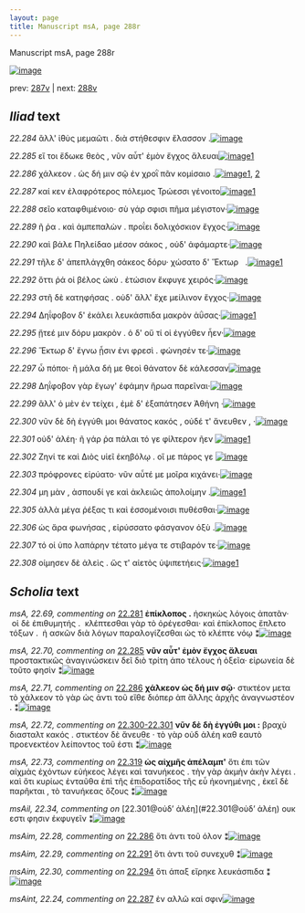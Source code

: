 ```yaml
---
layout: page
title: Manuscript msA, page 288r
---
```


Manuscript msA, page 288r

[![image](http://www.homermultitext.org/iipsrv?OBJ=IIP,1.0&FIF=/project/homer/pyramidal/deepzoom/hmt/vaimg/2017a/VA288RN_0458.tif&WID=100&CVT=JPEG)](http://www.homermultitext.org/ict2/?urn=urn:cite2:hmt:vaimg.2017a:VA288RN_0458)

prev:  [287v](../287v) | next:  [288v](../288v)

## *Iliad* text

*22.284* <a id="22.284"/> ἂλλ' ἰ̈θὺς μεμαῶτι . διὰ στήθεσφιν ἔλασσον .[![image](http://www.homermultitext.org/iipsrv?OBJ=IIP,1.0&FIF=/project/homer/pyramidal/deepzoom/hmt/vaimg/2017a/VA288RN_0458.tif&RGN=0.2069,0.1979,0.3729,0.02739&WID=1000&CVT=JPEG)](http://www.homermultitext.org/ict2/?urn=urn:cite2:hmt:vaimg.2017a:VA288RN_0458@0.2069,0.1979,0.3729,0.02739)

*22.285* <a id="22.285"/> εἴ τοι ἔδωκε θεὸς , νῦν αὖτ' ἐμὸν ἔγχος ἄλευαι[![image](http://www.homermultitext.org/iipsrv?OBJ=IIP,1.0&FIF=/project/homer/pyramidal/deepzoom/hmt/vaimg/2017a/VA288RN_0458.tif&RGN=0.2102,0.2202,0.3812,0.02808&WID=1000&CVT=JPEG)](http://www.homermultitext.org/ict2/?urn=urn:cite2:hmt:vaimg.2017a:VA288RN_0458@0.2102,0.2202,0.3812,0.02808)[1](#msA_22.70)

*22.286* <a id="22.286"/> χάλκεον . ὡς δή μιν σῷ ἐν χροῒ πᾶν κομίσαιο .[![image](http://www.homermultitext.org/iipsrv?OBJ=IIP,1.0&FIF=/project/homer/pyramidal/deepzoom/hmt/vaimg/2017a/VA288RN_0458.tif&RGN=0.1866,0.2433,0.4090,0.02559&WID=1000&CVT=JPEG)](http://www.homermultitext.org/ict2/?urn=urn:cite2:hmt:vaimg.2017a:VA288RN_0458@0.1866,0.2433,0.4090,0.02559)[1](#msA_22.71), [2](#msAim_22.28)

*22.287* <a id="22.287"/> καί κεν ἐλαφρότερος πόλεμος Τρώεσσι γένοιτο[![image](http://www.homermultitext.org/iipsrv?OBJ=IIP,1.0&FIF=/project/homer/pyramidal/deepzoom/hmt/vaimg/2017a/VA288RN_0458.tif&RGN=0.2109,0.2622,0.3902,0.02241&WID=1000&CVT=JPEG)](http://www.homermultitext.org/ict2/?urn=urn:cite2:hmt:vaimg.2017a:VA288RN_0458@0.2109,0.2622,0.3902,0.02241)[1](#msAint_22.24)

*22.288* <a id="22.288"/> σεῖο καταφθιμένοιο· σὺ γάρ σφισι πῆμα μέγιστον·[![image](http://www.homermultitext.org/iipsrv?OBJ=IIP,1.0&FIF=/project/homer/pyramidal/deepzoom/hmt/vaimg/2017a/VA288RN_0458.tif&RGN=0.2052,0.2819,0.3941,0.02434&WID=1000&CVT=JPEG)](http://www.homermultitext.org/ict2/?urn=urn:cite2:hmt:vaimg.2017a:VA288RN_0458@0.2052,0.2819,0.3941,0.02434)

*22.289* <a id="22.289"/> ῆ ῥα . καὶ ἀμπεπαλὼν . προΐει δολιχόσκιον ἔγχος·[![image](http://www.homermultitext.org/iipsrv?OBJ=IIP,1.0&FIF=/project/homer/pyramidal/deepzoom/hmt/vaimg/2017a/VA288RN_0458.tif&RGN=0.1980,0.2976,0.4156,0.02835&WID=1000&CVT=JPEG)](http://www.homermultitext.org/ict2/?urn=urn:cite2:hmt:vaimg.2017a:VA288RN_0458@0.1980,0.2976,0.4156,0.02835)

*22.290* <a id="22.290"/> καὶ βάλε Πηλείδαο μέσον σάκος , οὐδ' ἀφάμαρτε·[![image](http://www.homermultitext.org/iipsrv?OBJ=IIP,1.0&FIF=/project/homer/pyramidal/deepzoom/hmt/vaimg/2017a/VA288RN_0458.tif&RGN=0.1988,0.3185,0.4269,0.02849&WID=1000&CVT=JPEG)](http://www.homermultitext.org/ict2/?urn=urn:cite2:hmt:vaimg.2017a:VA288RN_0458@0.1988,0.3185,0.4269,0.02849)

*22.291* <a id="22.291"/> τῆλε δ' ἀπεπλάγχθη σάκεος δόρυ· χώσατο δ' Ἕκτωρ   .[![image](http://www.homermultitext.org/iipsrv?OBJ=IIP,1.0&FIF=/project/homer/pyramidal/deepzoom/hmt/vaimg/2017a/VA288RN_0458.tif&RGN=0.1835,0.3402,0.4329,0.02241&WID=1000&CVT=JPEG)](http://www.homermultitext.org/ict2/?urn=urn:cite2:hmt:vaimg.2017a:VA288RN_0458@0.1835,0.3402,0.4329,0.02241)[1](#msAim_22.29)

*22.292* <a id="22.292"/> ὅττι ῥά οἱ βέλος ὠκὺ . ἐτώσιον ἔκφυγε χειρός·[![image](http://www.homermultitext.org/iipsrv?OBJ=IIP,1.0&FIF=/project/homer/pyramidal/deepzoom/hmt/vaimg/2017a/VA288RN_0458.tif&RGN=0.1999,0.3584,0.3817,0.02365&WID=1000&CVT=JPEG)](http://www.homermultitext.org/ict2/?urn=urn:cite2:hmt:vaimg.2017a:VA288RN_0458@0.1999,0.3584,0.3817,0.02365)

*22.293* <a id="22.293"/> στῆ δὲ κατηφήσας . οὐδ' ἄλλ' ἔχε μείλινον ἔγχος·[![image](http://www.homermultitext.org/iipsrv?OBJ=IIP,1.0&FIF=/project/homer/pyramidal/deepzoom/hmt/vaimg/2017a/VA288RN_0458.tif&RGN=0.1990,0.3754,0.3906,0.02545&WID=1000&CVT=JPEG)](http://www.homermultitext.org/ict2/?urn=urn:cite2:hmt:vaimg.2017a:VA288RN_0458@0.1990,0.3754,0.3906,0.02545)

*22.294* <a id="22.294"/> Δηΐφοβον δ' ἐκάλει λευκάσπιδα μακρὸν ἀΰσας·[![image](http://www.homermultitext.org/iipsrv?OBJ=IIP,1.0&FIF=/project/homer/pyramidal/deepzoom/hmt/vaimg/2017a/VA288RN_0458.tif&RGN=0.1840,0.3943,0.4458,0.02434&WID=1000&CVT=JPEG)](http://www.homermultitext.org/ict2/?urn=urn:cite2:hmt:vaimg.2017a:VA288RN_0458@0.1840,0.3943,0.4458,0.02434)[1](#msAim_22.30)

*22.295* <a id="22.295"/> ᾔτεέ μιν δόρυ μακρὸν . ὁ δ' οὔ τί οἱ ἐγγύθεν ἦεν·[![image](http://www.homermultitext.org/iipsrv?OBJ=IIP,1.0&FIF=/project/homer/pyramidal/deepzoom/hmt/vaimg/2017a/VA288RN_0458.tif&RGN=0.2008,0.4142,0.3922,0.02158&WID=1000&CVT=JPEG)](http://www.homermultitext.org/ict2/?urn=urn:cite2:hmt:vaimg.2017a:VA288RN_0458@0.2008,0.4142,0.3922,0.02158)

*22.296* <a id="22.296"/> Ἕκτωρ δ' ἔγνω ᾗσιν ἐνι φρεσὶ . φώνησέν τε·[![image](http://www.homermultitext.org/iipsrv?OBJ=IIP,1.0&FIF=/project/homer/pyramidal/deepzoom/hmt/vaimg/2017a/VA288RN_0458.tif&RGN=0.1980,0.4308,0.3756,0.02849&WID=1000&CVT=JPEG)](http://www.homermultitext.org/ict2/?urn=urn:cite2:hmt:vaimg.2017a:VA288RN_0458@0.1980,0.4308,0.3756,0.02849)

*22.297* <a id="22.297"/> ὦ πόποι· ῆ μάλα δή με θεοὶ θάνατον δὲ κάλεσσαν[![image](http://www.homermultitext.org/iipsrv?OBJ=IIP,1.0&FIF=/project/homer/pyramidal/deepzoom/hmt/vaimg/2017a/VA288RN_0458.tif&RGN=0.1887,0.4487,0.4158,0.02614&WID=1000&CVT=JPEG)](http://www.homermultitext.org/ict2/?urn=urn:cite2:hmt:vaimg.2017a:VA288RN_0458@0.1887,0.4487,0.4158,0.02614)

*22.298* <a id="22.298"/> Δηΐφοβον γὰρ ἔγωγ' ἐφάμην ἥρωα παρεῖναι·[![image](http://www.homermultitext.org/iipsrv?OBJ=IIP,1.0&FIF=/project/homer/pyramidal/deepzoom/hmt/vaimg/2017a/VA288RN_0458.tif&RGN=0.1949,0.4694,0.3891,0.02434&WID=1000&CVT=JPEG)](http://www.homermultitext.org/ict2/?urn=urn:cite2:hmt:vaimg.2017a:VA288RN_0458@0.1949,0.4694,0.3891,0.02434)

*22.299* <a id="22.299"/> ἂλλ' ὁ μὲν ἐν τείχει , ἐμὲ δ' ἐξαπάτησεν Ἀθήνη ·[![image](http://www.homermultitext.org/iipsrv?OBJ=IIP,1.0&FIF=/project/homer/pyramidal/deepzoom/hmt/vaimg/2017a/VA288RN_0458.tif&RGN=0.1986,0.4889,0.3850,0.02503&WID=1000&CVT=JPEG)](http://www.homermultitext.org/ict2/?urn=urn:cite2:hmt:vaimg.2017a:VA288RN_0458@0.1986,0.4889,0.3850,0.02503)

*22.300* <a id="22.300"/> νῦν δὲ δὴ ἐγγύθι μοι θάνατος κακός , οὐδέ τ' ἄνευθεν , ·[![image](http://www.homermultitext.org/iipsrv?OBJ=IIP,1.0&FIF=/project/homer/pyramidal/deepzoom/hmt/vaimg/2017a/VA288RN_0458.tif&RGN=0.1999,0.5100,0.4112,0.01909&WID=1000&CVT=JPEG)](http://www.homermultitext.org/ict2/?urn=urn:cite2:hmt:vaimg.2017a:VA288RN_0458@0.1999,0.5100,0.4112,0.01909)

*22.301* <a id="22.301"/> οὐδ' ἀλέη· ῆ γάρ ῥα πάλαι τό γε φίλτερον ῆεν [![image](http://www.homermultitext.org/iipsrv?OBJ=IIP,1.0&FIF=/project/homer/pyramidal/deepzoom/hmt/vaimg/2017a/VA288RN_0458.tif&RGN=0.1969,0.5284,0.3797,0.02089&WID=1000&CVT=JPEG)](http://www.homermultitext.org/ict2/?urn=urn:cite2:hmt:vaimg.2017a:VA288RN_0458@0.1969,0.5284,0.3797,0.02089)[1](#msAil_22.34)

*22.302* <a id="22.302"/> Ζηνί τε καὶ Διὸς υἱεῖ ἑκηβόλῳ . οἵ με πάρος γε [![image](http://www.homermultitext.org/iipsrv?OBJ=IIP,1.0&FIF=/project/homer/pyramidal/deepzoom/hmt/vaimg/2017a/VA288RN_0458.tif&RGN=0.1927,0.5469,0.3998,0.02642&WID=1000&CVT=JPEG)](http://www.homermultitext.org/ict2/?urn=urn:cite2:hmt:vaimg.2017a:VA288RN_0458@0.1927,0.5469,0.3998,0.02642)

*22.303* <a id="22.303"/> πρόφρονες εἰρύατο· νῦν αὖτέ με μοῖρα κιχάνει·[![image](http://www.homermultitext.org/iipsrv?OBJ=IIP,1.0&FIF=/project/homer/pyramidal/deepzoom/hmt/vaimg/2017a/VA288RN_0458.tif&RGN=0.1940,0.5643,0.3884,0.02434&WID=1000&CVT=JPEG)](http://www.homermultitext.org/ict2/?urn=urn:cite2:hmt:vaimg.2017a:VA288RN_0458@0.1940,0.5643,0.3884,0.02434)

*22.304* <a id="22.304"/> μη μὰν , ἀσπουδί γε καὶ ἀκλειῶς ἀπολοίμην .[![image](http://www.homermultitext.org/iipsrv?OBJ=IIP,1.0&FIF=/project/homer/pyramidal/deepzoom/hmt/vaimg/2017a/VA288RN_0458.tif&RGN=0.1804,0.5864,0.3926,0.02213&WID=1000&CVT=JPEG)](http://www.homermultitext.org/ict2/?urn=urn:cite2:hmt:vaimg.2017a:VA288RN_0458@0.1804,0.5864,0.3926,0.02213)[1](#msA_22.72a)

*22.305* <a id="22.305"/> ἀλλὰ μέγα ῥέξας τι καὶ ἐσσομένοισι πυθέσθαι·[![image](http://www.homermultitext.org/iipsrv?OBJ=IIP,1.0&FIF=/project/homer/pyramidal/deepzoom/hmt/vaimg/2017a/VA288RN_0458.tif&RGN=0.1936,0.6046,0.3688,0.02254&WID=1000&CVT=JPEG)](http://www.homermultitext.org/ict2/?urn=urn:cite2:hmt:vaimg.2017a:VA288RN_0458@0.1936,0.6046,0.3688,0.02254)

*22.306* <a id="22.306"/> ὡς ἄρα φωνήσας , εἰρύσσατο φάσγανον ὀξὺ .[![image](http://www.homermultitext.org/iipsrv?OBJ=IIP,1.0&FIF=/project/homer/pyramidal/deepzoom/hmt/vaimg/2017a/VA288RN_0458.tif&RGN=0.1925,0.6243,0.3804,0.02254&WID=1000&CVT=JPEG)](http://www.homermultitext.org/ict2/?urn=urn:cite2:hmt:vaimg.2017a:VA288RN_0458@0.1925,0.6243,0.3804,0.02254)

*22.307* <a id="22.307"/> τό οἱ ὑπο λαπάρην τέτατο μέγα τε στιβαρόν τε·[![image](http://www.homermultitext.org/iipsrv?OBJ=IIP,1.0&FIF=/project/homer/pyramidal/deepzoom/hmt/vaimg/2017a/VA288RN_0458.tif&RGN=0.1852,0.6426,0.3830,0.01978&WID=1000&CVT=JPEG)](http://www.homermultitext.org/ict2/?urn=urn:cite2:hmt:vaimg.2017a:VA288RN_0458@0.1852,0.6426,0.3830,0.01978)

*22.308* <a id="22.308"/> οίμησεν δὲ ἀλεὶς . ὥς τ' αἰετὸς ὑψιπετήεις·[![image](http://www.homermultitext.org/iipsrv?OBJ=IIP,1.0&FIF=/project/homer/pyramidal/deepzoom/hmt/vaimg/2017a/VA288RN_0458.tif&RGN=0.1800,0.6603,0.3697,0.02254&WID=1000&CVT=JPEG)](http://www.homermultitext.org/ict2/?urn=urn:cite2:hmt:vaimg.2017a:VA288RN_0458@0.1800,0.6603,0.3697,0.02254)[1](#msA_22.72b)

## *Scholia* text

*msA, 22.69, commenting on* [22.281](#22.281)  <a id="msA_22.69"/> **ἐπίκλοπος .** ἠσκηκὼς λόγοις ἀπατᾶν·  οἱ δὲ ἐπιθυμητής .  κλέπτεσθαι γὰρ τὸ ὀρέγεσθαι· καὶ ἐπίκλοπος ἔπλετο τόξων .  ἠ ασκῶν διὰ λόγων παραλογίζεσθαι ὡς τὸ κλέπτε νόῳ ⁑[![image](http://www.homermultitext.org/iipsrv?OBJ=IIP,1.0&FIF=/project/homer/pyramidal/deepzoom/hmt/vaimg/2017a/VA288RN_0458.tif&RGN=0.1879,0.09599,0.6271,0.03914&WID=1000&CVT=JPEG)](http://www.homermultitext.org/ict2/?urn=urn:cite2:hmt:vaimg.2017a:VA288RN_0458@0.1879,0.09599,0.6271,0.03914)

*msA, 22.70, commenting on* [22.285](#22.285)  <a id="msA_22.70"/> **νῦν αὖτ' ἐμὸν ἔγχος ἄλευαι** προστακτικῶς ἀναγινώσκειν δεῖ διὸ τρίτη ἀπο τέλους ἡ ὀξεῖα· εἰρωνεία δὲ τοῦτο φησὶν ⁑[![image](http://www.homermultitext.org/iipsrv?OBJ=IIP,1.0&FIF=/project/homer/pyramidal/deepzoom/hmt/vaimg/2017a/VA288RN_0458.tif&RGN=0.2150,0.1196,0.6083,0.03513&WID=1000&CVT=JPEG)](http://www.homermultitext.org/ict2/?urn=urn:cite2:hmt:vaimg.2017a:VA288RN_0458@0.2150,0.1196,0.6083,0.03513)

*msA, 22.71, commenting on* [22.286](#22.286)  <a id="msA_22.71"/> **χάλκεον ὡς δή μιν σῷ·** στικτέον μετα τὸ χάλκεον τὸ γὰρ ὡς ἀντι τοῦ εἴθε διόπερ ἀπ ἅλλης ἀρχῆς ἀναγνωστέον . ⁑[![image](http://www.homermultitext.org/iipsrv?OBJ=IIP,1.0&FIF=/project/homer/pyramidal/deepzoom/hmt/vaimg/2017a/VA288RN_0458.tif&RGN=0.6188,0.5068,0.2130,0.04205&WID=1000&CVT=JPEG)](http://www.homermultitext.org/ict2/?urn=urn:cite2:hmt:vaimg.2017a:VA288RN_0458@0.6188,0.5068,0.2130,0.04205)

*msA, 22.72, commenting on* [22.300-22.301](#22.300-22.301)  <a id="msA_22.72"/> **νῦν δὲ δὴ ἐγγύθι μοι :** βραχὺ διασταλτ κακός . στικτέον δὲ ἄνευθε · τὸ γὰρ οὐδ ἀλέη καθ εαυτὸ προενεκτέον λείποντος τοῦ ἐστι ⁑[![image](http://www.homermultitext.org/iipsrv?OBJ=IIP,1.0&FIF=/project/homer/pyramidal/deepzoom/hmt/vaimg/2017a/VA288RN_0458.tif&RGN=0.6175,0.5448,0.2135,0.02752&WID=1000&CVT=JPEG)](http://www.homermultitext.org/ict2/?urn=urn:cite2:hmt:vaimg.2017a:VA288RN_0458@0.6175,0.5448,0.2135,0.02752)

*msA, 22.73, commenting on* [22.319](#22.319)  <a id="msA_22.73"/> **ὡς αἰχμῆς ἀπέλαμπ'** ὅτι ἐπι τῶν αἰχμὰς ἐχόντων εὐήκεος λέγει καὶ τανυήκεος . τὴν γὰρ ἀκμὴν ἀκὴν λέγει . καὶ ὅτι κυρίως ἐνταῦθα ἐπὶ τῆς ἐπιδορατίδος τῆς εὖ ἠκονημένης , ἐκεῖ δὲ παρῆκται , τὸ τανυήκεας ὄζους ⁑[![image](http://www.homermultitext.org/iipsrv?OBJ=IIP,1.0&FIF=/project/homer/pyramidal/deepzoom/hmt/vaimg/2017a/VA288RN_0458.tif&RGN=0.5969,0.5679,0.2552,0.04357&WID=1000&CVT=JPEG)](http://www.homermultitext.org/ict2/?urn=urn:cite2:hmt:vaimg.2017a:VA288RN_0458@0.5969,0.5679,0.2552,0.04357)

*msAil, 22.34, commenting on* [22.301@οὐδ’ ἀλέη](#22.301@οὐδ’ ἀλέη)  <a id="msAil_22.34"/> ουκ εστι φησιν ἐκφυγεῖν ⁑[![image](http://www.homermultitext.org/iipsrv?OBJ=IIP,1.0&FIF=/project/homer/pyramidal/deepzoom/hmt/vaimg/2017a/VA288RN_0458.tif&RGN=0.2248,0.5210,0.09433,0.01438&WID=1000&CVT=JPEG)](http://www.homermultitext.org/ict2/?urn=urn:cite2:hmt:vaimg.2017a:VA288RN_0458@0.2248,0.5210,0.09433,0.01438)

*msAim, 22.28, commenting on* [22.286](#22.286)  <a id="msAim_22.28"/> ὅτι ἀντι τοῦ όλον ⁑[![image](http://www.homermultitext.org/iipsrv?OBJ=IIP,1.0&FIF=/project/homer/pyramidal/deepzoom/hmt/vaimg/2017a/VA288RN_0458.tif&RGN=0.6061,0.2459,0.07111,0.01867&WID=1000&CVT=JPEG)](http://www.homermultitext.org/ict2/?urn=urn:cite2:hmt:vaimg.2017a:VA288RN_0458@0.6061,0.2459,0.07111,0.01867)

*msAim, 22.29, commenting on* [22.291](#22.291)  <a id="msAim_22.29"/> ὅτι ἀντι τοῦ συνεχυθ ⁑[![image](http://www.homermultitext.org/iipsrv?OBJ=IIP,1.0&FIF=/project/homer/pyramidal/deepzoom/hmt/vaimg/2017a/VA288RN_0458.tif&RGN=0.6142,0.3400,0.08088,0.02268&WID=1000&CVT=JPEG)](http://www.homermultitext.org/ict2/?urn=urn:cite2:hmt:vaimg.2017a:VA288RN_0458@0.6142,0.3400,0.08088,0.02268)

*msAim, 22.30, commenting on* [22.294](#22.294)  <a id="msAim_22.30"/> ὅτι άπαξ εἴρηκε λευκάσπιδα ⁑[![image](http://www.homermultitext.org/iipsrv?OBJ=IIP,1.0&FIF=/project/homer/pyramidal/deepzoom/hmt/vaimg/2017a/VA288RN_0458.tif&RGN=0.6277,0.3942,0.1111,0.03195&WID=1000&CVT=JPEG)](http://www.homermultitext.org/ict2/?urn=urn:cite2:hmt:vaimg.2017a:VA288RN_0458@0.6277,0.3942,0.1111,0.03195)

*msAint, 22.24, commenting on* [22.287](#22.287)  <a id="msAint_22.24"/> ἐν αλλῶ καί σφιν[![image](http://www.homermultitext.org/iipsrv?OBJ=IIP,1.0&FIF=/project/homer/pyramidal/deepzoom/hmt/vaimg/2017a/VA288RN_0458.tif&RGN=0.1350,0.2643,0.05674,0.02586&WID=1000&CVT=JPEG)](http://www.homermultitext.org/ict2/?urn=urn:cite2:hmt:vaimg.2017a:VA288RN_0458@0.1350,0.2643,0.05674,0.02586)